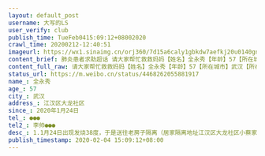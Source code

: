 ```yaml
---
layout: default_post
username: 大写的LS
user_verify: club
publish_time: TueFeb0415:09:12+08002020
crawl_time: 20200212-12:40:51
imageurl: https://wx1.sinaimg.cn/orj360/7d15a6caly1gbkdw7aefkj20u0140gnw.jpg,https://wx3.sinaimg.cn/orj360/7d15a6caly1gbkdw7s7v5j20u0140wgq.jpg,https://wx1.sinaimg.cn/orj360/7d15a6caly1gbkdw8akwzj20u0140dhz.jpg,https://wx1.sinaimg.cn/orj360/7d15a6caly1gbkdw9aqb2j20u0140tij.jpg,https://wx1.sinaimg.cn/orj360/7d15a6caly1gbkdw6r7cwj20xt0o47f4.jpg
content_brief: 肺炎患者求助超话 请大家帮忙救救妈妈【姓名】全永秀【年龄】57【所在城市】武汉【所在小区、社区】江汉区大龙社区【患病时间】2020年1月24日【联系方式】●●●【其他紧急联系人】李帅 ●●●【病情描述】 1.1月24日出现发烧38度，于是送往老房子隔离（居家隔离地址：江汉区大 ...全文
content_full_raw: 请大家帮忙救救妈妈【姓名】全永秀【年龄】57【所在城市】武汉【所在小区、社区】江汉区大龙社区【患病时间】2020年1月24日【联系方式】●●●【其他紧急联系人】李帅●●●【病情描述】1.1月24日出现发烧38度，于是送往老房子隔离（居家隔离地址：江汉区大龙社区小蔡家巷39号）2.1月26日去南京路武汉中心医院做了血常规、CT、呼吸道7项病源检查，检测结果已排除流感病毒，单肺感染，结论疑似新冠病毒患者，建议居家隔离打针。3.1月26日-2月2日连续打针8天，反复高烧38度，已出现高烧不退、全身乏力、呕吐腹泻、呼吸不畅等情况4.2月3日在武汉协和医院再次做了CT和血常规！由于核酸试纸不够只能2月4日做！ct结果显示双肺感染病变，疑似病毒性肺炎；血常规淋巴细胞下降等多项指标不达标！已基本可以确诊！5.2月4日今日做了核酸试纸确诊！但需要等待48小时！社区说不确诊不能安排床位！但现在情况危急！希望能有床位收治！武汉·大龙社区党员群众服务中心
status_url: https://m.weibo.cn/status/4468262055881917
name_: 全永秀
age_: 57
city_: 武汉
address_: 江汉区大龙社区
since_: 2020年1月24日
tel_: ●●●
tel2_: 李帅●●●
desc_: 1.1月24日出现发烧38度，于是送往老房子隔离（居家隔离地址江汉区大龙社区小蔡家巷39号）2.1月26日去南京路武汉中心医院做了血常规、CT、呼吸道7项病源检查，检测结果已排除流感病毒，单肺感染，结论疑似新冠病毒患者，建议居家隔离打针。3.1月26日-2月2日连续打针8天，反复高烧38度，已出现高烧不退、全身乏力、呕吐腹泻、呼吸不畅等情况4.2月3日在武汉协和医院再次做了CT和血常规！由于核酸试纸不够只能2月4日做！ct结果显示双肺感染病变，疑似病毒性肺炎；血常规淋巴细胞下降等多项指标不达标！已基本可以确诊！5.2月4日今日做了核酸试纸确诊！但需要等待48小时！社区说不确诊不能安排床位！但现在情况危急！希望能有床位收治！武汉·大龙社区党员群众服务中心
publish_timestamp: 2020-02-04 15:09:12+08:00
---
```

